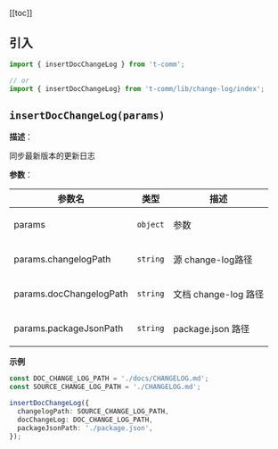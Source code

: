[[toc]]

<h2>引入</h2>

```ts
import { insertDocChangeLog } from 't-comm';

// or
import { insertDocChangeLog} from 't-comm/lib/change-log/index';
```


## `insertDocChangeLog(params)` 


**描述**：<p>同步最新版本的更新日志</p>

**参数**：


| 参数名 | 类型 | 描述 |
| --- | --- | --- |
| params | <code>object</code> | <p>参数</p> |
| params.changelogPath | <code>string</code> | <p>源 change-log路径</p> |
| params.docChangelogPath | <code>string</code> | <p>文档 change-log 路径</p> |
| params.packageJsonPath | <code>string</code> | <p>package.json 路径</p> |



**示例**

```ts
const DOC_CHANGE_LOG_PATH = './docs/CHANGELOG.md';
const SOURCE_CHANGE_LOG_PATH = './CHANGELOG.md';

insertDocChangeLog({
  changelogPath: SOURCE_CHANGE_LOG_PATH,
  docChangeLog: DOC_CHANGE_LOG_PATH,
  packageJsonPath: './package.json',
});
```
